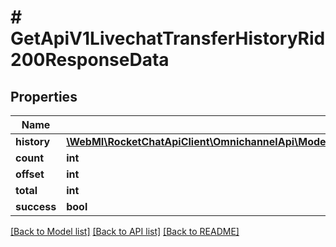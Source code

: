 # # GetApiV1LivechatTransferHistoryRid200ResponseData

## Properties

Name | Type | Description | Notes
------------ | ------------- | ------------- | -------------
**history** | [**\WebMI\RocketChatApiClient\OmnichannelApi\Model\GetApiV1LivechatTransferHistoryRid200ResponseDataHistoryInner[]**](GetApiV1LivechatTransferHistoryRid200ResponseDataHistoryInner.md) |  | [optional]
**count** | **int** |  | [optional]
**offset** | **int** |  | [optional]
**total** | **int** |  | [optional]
**success** | **bool** |  | [optional]

[[Back to Model list]](../../README.md#models) [[Back to API list]](../../README.md#endpoints) [[Back to README]](../../README.md)
